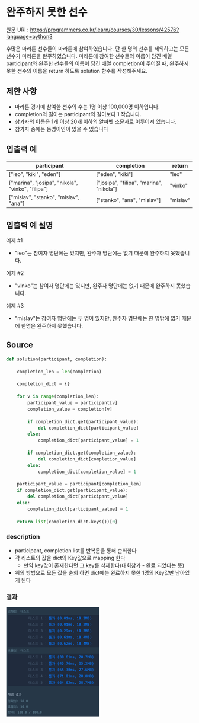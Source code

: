 # 완주하지 못한 선수

원문 URl : https://programmers.co.kr/learn/courses/30/lessons/42576?language=python3

수많은 마라톤 선수들이 마라톤에 참여하였습니다. 단 한 명의 선수를 제외하고는 모든 선수가 마라톤을 완주하였습니다.
마라톤에 참여한 선수들의 이름이 담긴 배열 participant와 완주한 선수들의 이름이 담긴 배열 completion이 주어질 때,
완주하지 못한 선수의 이름을 return 하도록 solution 함수를 작성해주세요.

## 제한 사항
- 마라톤 경기에 참여한 선수의 수는 1명 이상 100,000명 이하입니다.
- completion의 길이는 participant의 길이보다 1 작습니다.
- 참가자의 이름은 1개 이상 20개 이하의 알파벳 소문자로 이루어져 있습니다.
- 참가자 중에는 동명이인이 있을 수 있습니다

## 입출력 예
|participant|completion|return|
|------|---|---|
|["leo", "kiki", "eden"]|["eden", "kiki"]|"leo"|
|["marina", "josipa", "nikola", "vinko", "filipa"]|["josipa", "filipa", "marina", "nikola"]|"vinko"|
|["mislav", "stanko", "mislav", "ana"]|["stanko", "ana", "mislav"]|"mislav"|

## 입출력 예 설명
예제 #1
- "leo"는 참여자 명단에는 있지만, 완주자 명단에는 없기 때문에 완주하지 못했습니다.

예제 #2
- "vinko"는 참여자 명단에는 있지만, 완주자 명단에는 없기 때문에 완주하지 못했습니다.

예제 #3
- "mislav"는 참여자 명단에는 두 명이 있지만, 완주자 명단에는 한 명밖에 없기 때문에 한명은 완주하지 못했습니다.

## Source
```python
def solution(participant, completion):

    completion_len = len(completion)

    completion_dict = {}

    for v in range(completion_len):
        participant_value = participant[v]
        completion_value = completion[v]

        if completion_dict.get(participant_value):
            del completion_dict[participant_value]
        else:
            completion_dict[participant_value] = 1

        if completion_dict.get(completion_value):
            del completion_dict[completion_value]
        else:
            completion_dict[completion_value] = 1

    participant_value = participant[completion_len]
    if completion_dict.get(participant_value):
        del completion_dict[participant_value]
    else:
        completion_dict[participant_value] = 1

    return list(completion_dict.keys())[0]
```

### description
- participant, completion list를 반복문을 통해 순회한다
- 각 리스트의 값을 dict의 Key값으로 mapping 한다
    - 만약 key값이 존재한다면 그 key를 삭제한다(대회참가 - 완료 되었다는 뜻)
- 위의 방법으로 모든 값을 순회 하면 dict에는 완료하지 못한 1명의 Key값만 남아있게 된다

### 결과
<img src="./../images/hash_1_1.png" width="50%">

 